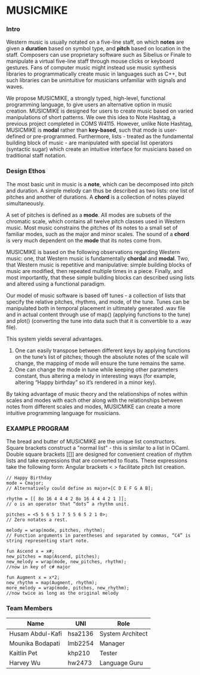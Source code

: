 MUSICMIKE
=====

### Intro
Western music is usually notated on a five-line staff, on which **notes** are given a **duration** based on symbol type, and **pitch** based on location in the staff. Composers can use proprietary software such as Sibelius or Finale to manipulate a virtual five-line staff through mouse clicks or keyboard gestures. Fans of computer music might instead use music synthesis libraries to programmatically create music in languages such as C++, but such libraries can be unintuitive for musicians unfamiliar with signals and waves.

We propose MUSICMIKE, a strongly typed, high-level, functional programming language, to give users an alternative option in music creation. MUSICMIKE is designed for users to create music based on varied manipulations of short patterns. We owe this idea to Note Hashtag, a previous project completed in COMS W4115. However, unlike Note Hashtag, MUSICMIKE is **modal** rather than **key-based**, such that mode is user-defined or pre-programmed. Furthermore, lists - treated as the fundamental building block of music - are manipulated with special list operators (syntactic sugar) which create an intuitive interface for musicians based on traditional staff notation.

### Design Ethos
The most basic unit in music is a **note**, which can be decomposed into pitch and duration. A simple melody can thus be described as two lists: one list of pitches and another of durations. A **chord** is a collection of notes played simultaneously. 

A set of pitches is defined as a **mode**. All modes are subsets of the chromatic scale, which contains all twelve pitch classes used in Western music. Most music constrains the pitches of its notes to a small set of familiar modes, such as the major and minor scales. The sound of a **chord** is very much dependent on the **mode** that its notes come from.

MUSICMIKE is based on the following observations regarding Western music: one, that Western music is fundamentally  **chordal** and **modal**. Two, that Western music is repetitive and manipulative: simple building blocks of music are modified, then repeated multiple times in a piece. Finally, and most importantly, that these simple building blocks can described using lists and altered using a functional paradigm. 

Our model of music software is based off tunes - a collection of lists that specify the relative pitches, rhythms, and mode, of the tune. Tunes can be manipulated both in temporal placement in ultimately generated .wav file and in actual content through use of map() (applying functions to the tune) and plot() (converting the tune into data such that it is convertible to a .wav file). 

This system yields several advantages. 
1) One can easily transpose between different keys by applying functions on the tune’s list of pitches; though the absolute notes of the scale will change, the mapping of mode will ensure the tune remains the same. 
2) One can change the mode in tune while keeping other parameters constant, thus altering a melody in interesting ways (for example, altering “Happy birthday” so it’s rendered in a minor key).

By taking advantage of music theory and the relationships of notes within scales and modes with each other along with the relationships between notes from different scales and modes, MUSICMIKE can create a more intuitive programming language for musicians. 


### EXAMPLE PROGRAM
The bread and butter of MUSICMIKE are the unique list constructors. Square brackets construct a "normal list" - this is similar to a list in OCaml. Double square brackets [[]] are designed for convenient creation of rhythm lists and take expressions that are converted to floats. These expressions take the following form:
Angular brackets < > facilitate pitch list creation.  

	// Happy Birthday
	mode = Cmajor; 
	// Alternatively could define as major=[C D E F G A B];

	rhythm = [[ 8o 16 4 4 4 2 8o 16 4 4 4 2 1 ]]; 
	// o is an operator that “dots” a rhythm unit. 

	pitches = <5 5 6 5 1 7 5 5 6 5 2 1 0>; 
	// Zero notates a rest.

	melody = wrap(mode, pitches, rhythm);
	// Function arguments in parentheses and separated by commas, “C4” is string representing start note.

	fun Ascend x = x#;
	new_pitches = map(Ascend, pitches);
	new_melody = wrap(mode, new_pitches, rhythm);
	//now in key of c# major

	fun Augment x = x*2;
	new_rhythm = map(Augment, rhythm);
	more_melody = wrap(mode, pitches, new_rhythm);
	//now twice as long as the original melody


### Team Members

| Name               | UNI     | Role                |
|--------------------|---------|---------------------|
| Husam Abdul-Kafi   | hsa2136 | System Architect   |
| Mounika Bodapati   | lmb2254 | Manager             |
| Kaitlin Pet        | khp210  | Tester              |
| Harvey Wu          | hw2473  | Language Guru       |
